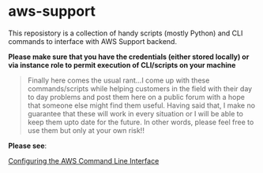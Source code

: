 # aws-support
This reposistory is a collection of handy scripts (mostly Python) and CLI commands to interface with AWS Support backend. 

**Please make sure that you have the credentials (either stored locally) or via instance role to permit execution of CLI/scripts on your machine**


> Finally here comes the usual rant...I come up with these commands/scripts while helping customers in the field with their day to day problems and post them here on a public forum with a hope that someone else might find them useful. Having said that, I make no guarantee that these will work in every situation or I will be able to keep them upto date for the future. In other words, please feel free to use them but only at your own risk!! 


__Please see__:

[Configuring the AWS Command Line Interface](http://docs.aws.amazon.com/cli/latest/userguide/cli-chap-getting-started.html)



